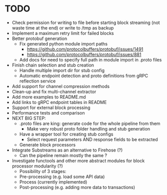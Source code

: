 # TODO
* Check permission for writing to file before starting block streaming (not waste time at the end) or write to /tmp as backup
* Implement a maximum retry limit for failed blocks
* Better protobuf generation
  - Fix generated python module import paths
    + https://github.com/protocolbuffers/protobuf/issues/1491
    + https://github.com/protocolbuffers/protobuf/issues/881
  - Add docs for need to specify full path in module import in .proto files
* Finish chain selection and stub creation
  - Handle multiple import dir for stub config
  - Automatic endpoint detection and proto definitions from gRPC reflection service
* Add support for channel compression methods
* Clean-up and fix multi-channel extractor
* Add more examples to README.md
* Add links to gRPC endpoint tables in README
* Support for external block processing
* Performance tests and comparison
* NEXT BIG STEP:
  - .proto files are king: generate code for the whole pipeline from them
    + Make very robust proto folder handling and stub generation
  - Have a wrapper tool for creating stub configs
    + Select request parameters AND response fields to be extracted
  - Generate block processors
* Integrate Substreams as an alternative to Firehose (?)
  - Can the pipeline remain mostly the same ?
* Investigate functools and other more abstract modules for block processor modularity (?)
  - Possibility of 3 stages:
  - Pre-processing (e.g. load some API data)
  - Process (currently implemented)
  - Post-processing (e.g. adding more data to transactions)
